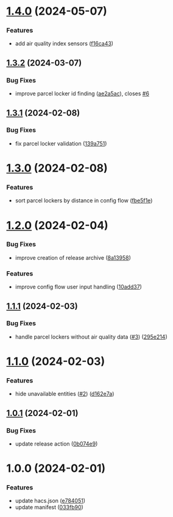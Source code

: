 # [1.4.0](https://github.com/CyberDeer/InPost-Air/compare/v1.3.2...v1.4.0) (2024-05-07)


### Features

* add air quality index sensors ([f16ca43](https://github.com/CyberDeer/InPost-Air/commit/f16ca43f2e5001aa8ee88c4b78f03c5c61f549cf))

## [1.3.2](https://github.com/CyberDeer/InPost-Air/compare/v1.3.1...v1.3.2) (2024-03-07)


### Bug Fixes

* improve parcel locker id finding ([ae2a5ac](https://github.com/CyberDeer/InPost-Air/commit/ae2a5aca25fe3c9e35cecfc2873144a5161b88cf)), closes [#6](https://github.com/CyberDeer/InPost-Air/issues/6)

## [1.3.1](https://github.com/CyberDeer/InPost-Air/compare/v1.3.0...v1.3.1) (2024-02-08)


### Bug Fixes

* fix parcel locker validation ([139a751](https://github.com/CyberDeer/InPost-Air/commit/139a7511244cce1372e000735c8077a4f20d735b))

# [1.3.0](https://github.com/CyberDeer/InPost-Air/compare/v1.2.0...v1.3.0) (2024-02-08)


### Features

* sort parcel lockers by distance in config flow ([fbe5f1e](https://github.com/CyberDeer/InPost-Air/commit/fbe5f1e4864384ba32012141e651d4ece5277654))

# [1.2.0](https://github.com/CyberDeer/InPost-Air/compare/v1.1.1...v1.2.0) (2024-02-04)


### Bug Fixes

* improve creation of release archive ([8a13958](https://github.com/CyberDeer/InPost-Air/commit/8a13958bf17b76a6e9949f9a6187dc8004ace13e))


### Features

* improve config flow user input handling ([10add37](https://github.com/CyberDeer/InPost-Air/commit/10add37690184e9a3d111bfc4d543968b8434d7b))

## [1.1.1](https://github.com/CyberDeer/InPost-Air/compare/v1.1.0...v1.1.1) (2024-02-03)


### Bug Fixes

* handle parcel lockers without air quality data ([#3](https://github.com/CyberDeer/InPost-Air/issues/3)) ([295e214](https://github.com/CyberDeer/InPost-Air/commit/295e214acdcbd7e35b9c585b729a8a8d63765836))

# [1.1.0](https://github.com/CyberDeer/InPost-Air/compare/v1.0.1...v1.1.0) (2024-02-03)


### Features

* hide unavailable entities ([#2](https://github.com/CyberDeer/InPost-Air/issues/2)) ([d162e7a](https://github.com/CyberDeer/InPost-Air/commit/d162e7aec2d6aa88d6e401132dea409bb27626db))

## [1.0.1](https://github.com/CyberDeer/InPost-Air/compare/v1.0.0...v1.0.1) (2024-02-01)


### Bug Fixes

* update release action ([0b074e9](https://github.com/CyberDeer/InPost-Air/commit/0b074e99c00e666de987ec24a7a3432b42f6a512))

# 1.0.0 (2024-02-01)


### Features

* update hacs.json ([e784051](https://github.com/CyberDeer/InPost-Air/commit/e7840515f1ad915fe017f3b98eec6c50a359adae))
* update manifest ([033fb90](https://github.com/CyberDeer/InPost-Air/commit/033fb9075096972f20ca34b572d9171ca0412a22))

